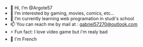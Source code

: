 - 👋 Hi, I’m @Argote57
- 👀 I’m interested by gaming, movies, comics, etc...
- 🌱 I’m currently learning web programation in studi's school
- 📫 You can reach me by mail at : gabriel57270@outlook.com
- ⚡ Fun fact: I love video game but i'm realy bad
- 📍 I'm French

<!---
Argote57/Argote57 is a ✨ special ✨ repository because its `README.md` (this file) appears on your GitHub profile.
You can click the Preview link to take a look at your changes.
--->
